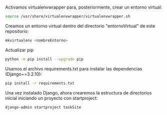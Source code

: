 Activamos virtualenvwrapper para, posteriormente, crear un entorno virtual: 

```bash
source /usr/share/virtualenvwrapper/virtualenvwrapper.sh
```

Creamos un entorno virtual dentro del directorio "entornoVirtual" de este repositorio:

```bash 
mkvirtualenv <nombreEntorno>  
```
Actualizar pip

```bash
python -m pip install --upgrade pip
```
Usamos el archivo requirements.txt para instalar las dependencias (Django~=3.2.10):
```bash
pip install -r requirements.txt
```
Una vez instalado Django, ahora crearemos la estructura de directorios inicial iniciando un proyecto con startproject:
```bash
django-admin startproject taskSite
```
